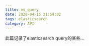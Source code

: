 ```yaml
---
title: es_query
date: 2020-04-15 21:54:02
tags: elasticsearch
category: API
---
```


此篇记录了elasticsearch query的某些…

<!-- more -->
